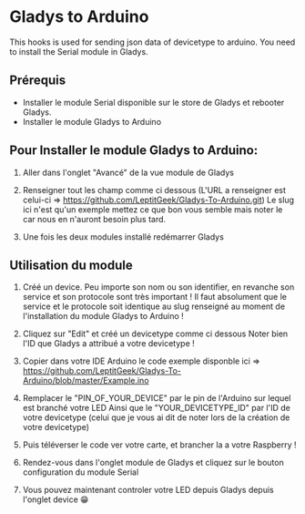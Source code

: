 # Gladys to Arduino

This hooks is used for sending json data of devicetype to arduino.
You need to install the Serial module in Gladys.


## Prérequis

* Installer le module Serial disponible sur le store de Gladys et rebooter Gladys.
* Installer le module Gladys to Arduino

## Pour Installer le module Gladys to Arduino:

1.  Aller dans l'onglet "Avancé" de la vue module de Gladys

2.  Renseigner tout les champ comme ci dessous
(L'URL a renseigner est celui-ci => https://github.com/LeptitGeek/Gladys-To-Arduino.git)
Le slug ici n'est qu'un exemple mettez ce que bon vous semble mais noter le car nous en n'auront besoin plus tard.

3. Une fois les deux modules installé redémarrer Gladys

## Utilisation du module

1. Créé un device.
Peu importe son nom ou son identifier, en revanche son service et son protocole sont très important !
Il faut absolument que le service et le protocole soit identique au slug renseigné au moment de l'installation du module Gladys to Arduino !

1. Cliquez sur "Edit" et créé un devicetype comme ci dessous
Noter bien l'ID que Gladys a attribué a votre devicetype !

1. Copier dans votre IDE Arduino le code exemple disponble ici => 
https://github.com/LeptitGeek/Gladys-To-Arduino/blob/master/Example.ino

1. Remplacer le "PIN_OF_YOUR_DEVICE" par le pin de l'Arduino sur lequel est branché votre LED
Ainsi que le "YOUR_DEVICETYPE_ID" par l'ID de votre devicetype (celui que je vous ai dit de noter lors de la création de votre devicetype)

1. Puis téléverser le code ver votre carte, et brancher la a votre Raspberry !

1. Rendez-vous dans l'onglet module de Gladys et cliquez sur le bouton configuration du module Serial

1. Vous pouvez maintenant controler votre LED depuis Gladys depuis l'onglet device :grin:
